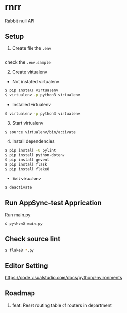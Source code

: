 # rnrr
Rabbit null API

## Setup

1. Create file the `.env`

```sh
```

check the `.env.sample`

2. Create virtualenv

- Not installed virtualenv

```bash
$ pip install virtualenv
$ virtualenv -p python3 virtualenv
```

- Installed virtualenv
```bash
$ virtualenv -p python3 virtualenv
```

3. Start virtualenv

```bash
$ source virtualenv/bin/activate
```

4. Install dependencies

```bash
$ pip install -U pylint
$ pip install python-dotenv
$ pip install gevent
$ pip install flask
$ pip install flake8
```

- Exit virtualenv
```bash
$ deactivate
```

## Run AppSync-test Apprication

Run main.py
```
$ python3 main.py
```

## Check source lint
```bash
$ flake8 *.py
```

## Editor Setting

https://code.visualstudio.com/docs/python/environments

## Roadmap
1. feat: Reset routing table of routers in department
